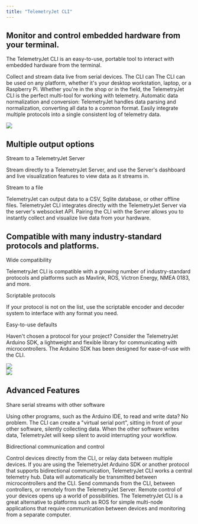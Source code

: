 ```yaml
---
title: "TelemetryJet CLI"
---
```


<div class="sectionWrapper">
    <section class="landingSection">
        <div class="sectionBackground">
		</div>
		<div class="sectionForeground">
			<div class="row top-xs between-xs">
				<div class="col-xs-12 col-md-4">
					<h1>Monitor and control embedded hardware from your terminal.</h1>
					<p>
                        The TelemetryJet CLI is an easy-to-use, portable tool to interact with embedded hardware from the terminal.
					</p>
					<p>
                        Collect and stream data live from serial devices. The CLI can 
                        The CLI can be used on any platform, whether it's your desktop workstation, laptop, or a Raspberry Pi. Whether you're in the shop or in the field, the TelemetryJet CLI is the perfect multi-tool for working with telemetry.
                        Automatic data normalization and conversion: TelemetryJet handles data parsing and normalization, converting all data to a common format. Easily integrate multiple protocols into a single consistent log of telemetry data.
					</p>
				</div>
				<div class="col-xs-12 col-md-7">
					<div id="cliDemoContainer">
						<script id="asciicast-BIn5LRVWUJ0NulMAvzFAcduHN" src="https://asciinema.org/a/BIn5LRVWUJ0NulMAvzFAcduHN.js" async data-autoplay="true" data-preload="true" data-loop="true" data-theme="solarized-dark" data-t="5" data-rows="10"></script>
						<noscript>
						<a href="https://asciinema.org/a/BIn5LRVWUJ0NulMAvzFAcduHN" target="_blank"><img src="https://asciinema.org/a/BIn5LRVWUJ0NulMAvzFAcduHN.svg" /></a>
						</noscript>
					</div>
				</div>
			</div>
			<div class="row middle-xs between-xs">
				<div class="col-xs-12">
					<h1>Multiple output options</h1>
					<div class="landingPageOutlineHeading">
						Stream to a TelemetryJet Server
					</div>
                    <p>
                    Stream directly to a TelemetryJet Server, and use the Server's dashboard and live visualization features to view data as it streams in.
                    </p>
					<div class="landingPageOutlineHeading">
						Stream to a file
					</div>
                    <p>
                    TelemetryJet can output data to a CSV, Sqlite database, or other offline files.
                    TelemetryJet CLI integrates directly with the TelemetryJet Server via the server's websocket API. Pairing the CLI with the Server allows you to instantly collect and visualize live data from your hardware.
                    </p>
				</div>
				<div class="col-md-0 col-lg-7 col-xs-0 col-sm-0">
				</div>
			</div>
			<div class="clearfix"></div>
		</div>
    </section>
</div>

<div class="sectionWrapper landingSectionHighlight overflowHiddenSection">
    <section class="landingSection">
        <div class="sectionBackground">
		</div>
		<div class="sectionForeground">
			<div class="row middle-xs">
			</div>
			<div class="row middle-xs between-xs">
				<div class="col-xs-12 col-md-6 col-lg-6">
					<h1>Compatible with many industry-standard protocols and platforms.</h1>
					<div class="landingPageOutlineHeading">
						Wide compatibility
					</div>
					<p>
						TelemetryJet CLI is compatible with a growing number of industry-standard protocols and platforms such as Mavlink, ROS, Victron Energy, NMEA 0183, and more.
					</p>
					<div class="landingPageOutlineHeading">
						Scriptable protocols
					</div>
					<p>If your protocol is not on the list, use the scriptable encoder and decoder system to interface with any format you need.
					</p>
					<div class="landingPageOutlineHeading">
						Easy-to-use defaults
					</div>
					<p>Haven't chosen a protocol for your project? Consider the TelemetryJet Arduino SDK, a lightweight and flexible library for communicating with microcontrollers. The Arduino SDK has been designed for ease-of-use with the CLI.
					</p>
				</div>
				<div class="col-xs-0 col-sm-0 col-md-6 col-lg-6">
					<img id="dataSourceListImage" src="/img/data-source-list.svg">
				</div>
				<div class="col-xs-12 col-sm-12 col-md-0 col-lg-0">
					<img id="dataSourceListImageMobile" src="/img/data-source-list.svg">
				</div>
			</div>
		</div>
    </section>
</div>
<div class="sectionWrapper">
    <section class="landingSection">
        <div class="sectionBackground">
		</div>
		<div class="sectionForeground">
			<div class="row">
				<div class="col-xs-12">
					<h1>Advanced Features</h1>
				</div>
				<div class="col-xs-12 col-sm-12 col-md-6">
					<div class="landingPageOutlineHeading">
						Share serial streams with other software
					</div>
                    <p>
                    Using other programs, such as the Arduino IDE, to read and write data? No problem. The CLI can create a "virtual serial port", sitting in front of your other software, silently collecting data. When the other software writes data, TelemetryJet will keep silent to avoid interrupting your workflow.
                    </p>
				</div>
				<div class="col-xs-12 col-sm-12 col-md-6">
					<div class="landingPageOutlineHeading">
						Bidirectional communication and control
					</div>
                    <p>
                    Control devices directly from the CLI, or relay data between multiple devices. If you are using the TelemetryJet Arduino SDK or another protocol that supports bidirectional communication, TelemetryJet CLI works a central telemetry hub.
                    Data will automatically be transmitted between microcontrollers and the CLI. Send commands from the CLI, between controllers, or remotely from the TelemetryJet Server.
                    Remote control of your devices opens up a world of possibilities. 
                    The TelemetryJet CLI is a great alternative to platforms such as ROS for simple multi-node applications
                    that require communication between devices and monitoring from a separate computer.
                    </p>
				</div>
			</div>
			<div class="clearfix"></div>
		</div>
    </section>
</div>